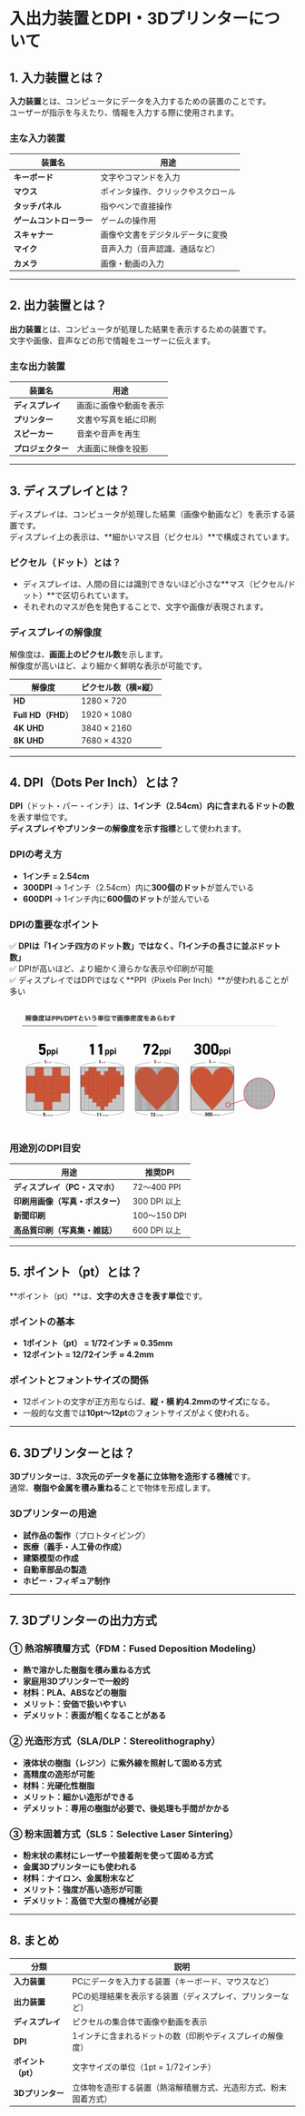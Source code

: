

# 入出力装置とDPI・3Dプリンターについて

## 1. 入力装置とは？
**入力装置**とは、コンピュータにデータを入力するための装置のことです。  
ユーザーが指示を与えたり、情報を入力する際に使用されます。

### **主な入力装置**
| 装置名 | 用途 |
|------|------|
| **キーボード** | 文字やコマンドを入力 |
| **マウス** | ポインタ操作、クリックやスクロール |
| **タッチパネル** | 指やペンで直接操作 |
| **ゲームコントローラー** | ゲームの操作用 |
| **スキャナー** | 画像や文書をデジタルデータに変換 |
| **マイク** | 音声入力（音声認識、通話など） |
| **カメラ** | 画像・動画の入力 |

---

## 2. 出力装置とは？
**出力装置**とは、コンピュータが処理した結果を表示するための装置です。  
文字や画像、音声などの形で情報をユーザーに伝えます。

### **主な出力装置**
| 装置名 | 用途 |
|------|------|
| **ディスプレイ** | 画面に画像や動画を表示 |
| **プリンター** | 文書や写真を紙に印刷 |
| **スピーカー** | 音楽や音声を再生 |
| **プロジェクター** | 大画面に映像を投影 |

---

## 3. ディスプレイとは？
ディスプレイは、コンピュータが処理した結果（画像や動画など）を表示する装置です。  
ディスプレイ上の表示は、**細かいマス目（ピクセル）**で構成されています。

### **ピクセル（ドット）とは？**
- ディスプレイは、人間の目には識別できないほど小さな**マス（ピクセル/ドット）**で区切られています。
- それぞれのマスが色を発色することで、文字や画像が表現されます。

### **ディスプレイの解像度**
解像度は、**画面上のピクセル数**を示します。  
解像度が高いほど、より細かく鮮明な表示が可能です。

| 解像度 | ピクセル数（横×縦） |
|------|----------------|
| **HD** | 1280 × 720 |
| **Full HD（FHD）** | 1920 × 1080 |
| **4K UHD** | 3840 × 2160 |
| **8K UHD** | 7680 × 4320 |

---

## 4. DPI（Dots Per Inch）とは？
**DPI**（ドット・パー・インチ）は、**1インチ（2.54cm）内に含まれるドットの数**を表す単位です。  
**ディスプレイやプリンターの解像度を示す指標**として使われます。

### **DPIの考え方**
- **1インチ = 2.54cm**
- **300DPI** → 1インチ（2.54cm）内に**300個のドット**が並んでいる
- **600DPI** → 1インチ内に**600個のドット**が並んでいる

### **DPIの重要なポイント**
✅ **DPIは「1インチ四方のドット数」ではなく、「1インチの長さに並ぶドット数」**  
✅ DPIが高いほど、より細かく滑らかな表示や印刷が可能  
✅ ディスプレイではDPIではなく**PPI（Pixels Per Inch）**が使われることが多い  

![alt text](image.png)

### **用途別のDPI目安**
| 用途 | 推奨DPI |
|------|--------|
| **ディスプレイ（PC・スマホ）** | 72〜400 PPI |
| **印刷用画像（写真・ポスター）** | 300 DPI 以上 |
| **新聞印刷** | 100〜150 DPI |
| **高品質印刷（写真集・雑誌）** | 600 DPI 以上 |

---

## 5. ポイント（pt）とは？
**ポイント（pt）**は、**文字の大きさを表す単位**です。

### **ポイントの基本**
- **1ポイント（pt） = 1/72インチ ≈ 0.35mm**
- **12ポイント = 12/72インチ ≈ 4.2mm**

### **ポイントとフォントサイズの関係**
- 12ポイントの文字が正方形ならば、**縦・横 約4.2mmのサイズ**になる。
- 一般的な文書では**10pt〜12pt**のフォントサイズがよく使われる。

---

## 6. 3Dプリンターとは？
**3Dプリンター**は、**3次元のデータを基に立体物を造形する機械**です。  
通常、**樹脂や金属を積み重ねる**ことで物体を形成します。

### **3Dプリンターの用途**
- **試作品の製作**（プロトタイピング）
- **医療（義手・人工骨の作成）**
- **建築模型の作成**
- **自動車部品の製造**
- **ホビー・フィギュア制作**

---

## 7. 3Dプリンターの出力方式
### **① 熱溶解積層方式（FDM：Fused Deposition Modeling）**
- **熱で溶かした樹脂を積み重ねる方式**
- **家庭用3Dプリンターで一般的**
- **材料：PLA、ABSなどの樹脂**
- **メリット：安価で扱いやすい**
- **デメリット：表面が粗くなることがある**

### **② 光造形方式（SLA/DLP：Stereolithography）**
- **液体状の樹脂（レジン）に紫外線を照射して固める方式**
- **高精度の造形が可能**
- **材料：光硬化性樹脂**
- **メリット：細かい造形ができる**
- **デメリット：専用の樹脂が必要で、後処理も手間がかかる**

### **③ 粉末固着方式（SLS：Selective Laser Sintering）**
- **粉末状の素材にレーザーや接着剤を使って固める方式**
- **金属3Dプリンターにも使われる**
- **材料：ナイロン、金属粉末など**
- **メリット：強度が高い造形が可能**
- **デメリット：高価で大型の機械が必要**

---

## **8. まとめ**
| 分類 | 説明 |
|------|------|
| **入力装置** | PCにデータを入力する装置（キーボード、マウスなど） |
| **出力装置** | PCの処理結果を表示する装置（ディスプレイ、プリンターなど） |
| **ディスプレイ** | ピクセルの集合体で画像や動画を表示 |
| **DPI** | 1インチに含まれるドットの数（印刷やディスプレイの解像度） |
| **ポイント（pt）** | 文字サイズの単位（1pt = 1/72インチ） |
| **3Dプリンター** | 立体物を造形する装置（熱溶解積層方式、光造形方式、粉末固着方式） |


